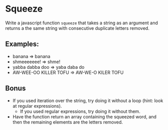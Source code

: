 # Squeeze

Write a javascript function `squeeze` that takes a string as an argument and returns a the same string with consecutive duplicate letters removed.

## Examples:

* banana => banana
* shmeeeeeee! => shme!
* yabba dabba doo => yaba daba do
* AW-WEE-OO KILLER TOFU => AW-WE-O KILER TOFU

## Bonus

* If you used iteration over the string, try doing it without a loop (hint: look at regular expressions).
  * If you used regular expressions, try doing it without them.
* Have the function return an array containing the squeezed word, and then the remaining elements are the letters removed.
